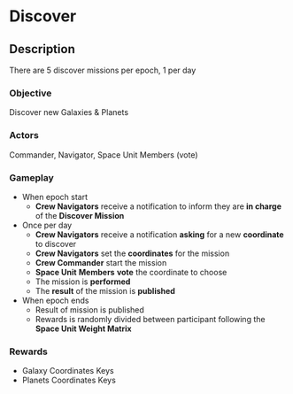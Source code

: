 # Discover

## Description

There are 5 discover missions per epoch, 1 per day

### Objective

Discover new Galaxies & Planets

### Actors

Commander, Navigator, Space Unit Members (vote)

### Gameplay

* When epoch start
  * **Crew Navigators** receive a notification to inform they are **in charge** of the **Discover Mission**
* Once per day
  * **Crew Navigators** receive a notification **asking** for a new **coordinate** to discover
  * **Crew Navigators** set the **coordinates** for the mission
  * **Crew Commander** start the mission
  * **Space Unit** **Members** **vote** the coordinate to choose
  * The mission is **performed**
  * The **result** of the mission is **published**
* When epoch ends
  * Result of mission is published
  * Rewards is randomly divided between participant following the **Space Unit Weight Matrix**

### Rewards

* Galaxy Coordinates Keys
* Planets Coordinates Keys



